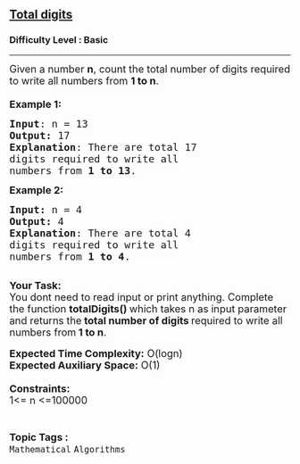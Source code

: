 <h2><a href="https://practice.geeksforgeeks.org/problems/total-digits4030/1">Total digits</a></h2><h3>Difficulty Level : Basic</h3><hr><div class="problems_problem_content__Xm_eO"><p><span style="font-size:18px">Given a number <strong>n</strong>, count the total number of digits required to write all numbers from <strong>1 to n</strong>.<br>
<br>
<strong>Example 1:</strong></span></p>

<pre><span style="font-size:18px"><strong>Input</strong>: n = 13
<strong>Output:</strong>&nbsp;17&nbsp;
<strong>Explanation</strong>: There are total 17 
digits required to write all 
numbers from <strong>1 to 13</strong>.</span>
</pre>

<p><span style="font-size:18px"><strong>Example 2:</strong></span></p>

<pre><span style="font-size:18px"><strong>Input: </strong>n = 4
<strong>Output:&nbsp;</strong>4
<strong>Explanation</strong>: There are total 4 
digits required to write all
numbers from <strong>1 to 4</strong>.
</span></pre>

<p><br>
<span style="font-size:18px"><strong>Your Task:&nbsp;&nbsp;</strong><br>
You dont need to read input or print anything. Complete the function <strong>totalDigits()&nbsp;</strong>which takes n&nbsp;as input parameter and returns&nbsp;the<strong> total number of digits </strong>required to write all numbers from<strong> 1 to n</strong>.</span><br>
<br>
<span style="font-size:18px"><strong>Expected Time Complexity:</strong> O(logn)<br>
<strong>Expected Auxiliary Space:</strong> O(1)<br>
<br>
<strong>Constraints:</strong><br>
1&lt;= n&nbsp;&lt;=100000</span></p>
</div><br><p><span style=font-size:18px><strong>Topic Tags : </strong><br><code>Mathematical</code>&nbsp;<code>Algorithms</code>&nbsp;